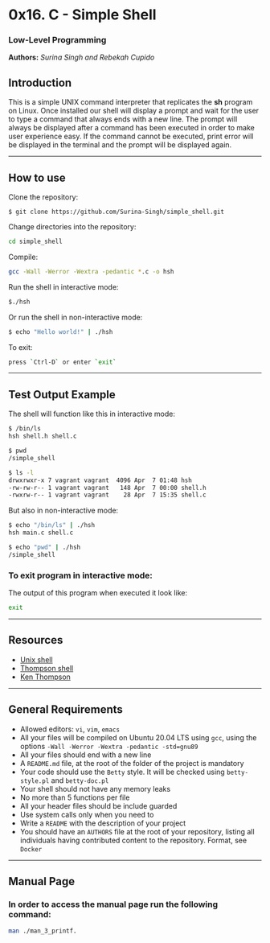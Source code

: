 # 0x16. C - Simple Shell

### Low-Level Programming

**Authors:** *Surina Singh and Rebekah Cupido*

## Introduction

This is a simple UNIX command interpreter that replicates the **sh** program on Linux. Once installed our shell will display a prompt and wait for the user to type a command that always ends with a new line. The prompt will always be displayed after a command has been executed in order to make user experience easy. If the command cannot be executed, print error will be displayed in the terminal and the prompt will be displayed again.

---

## How to use
Clone the repository:
```
$ git clone https://github.com/Surina-Singh/simple_shell.git
```
Change directories into the repository:
```sh
cd simple_shell
```
Compile:
```sh
gcc -Wall -Werror -Wextra -pedantic *.c -o hsh
```
Run the shell in interactive mode:
```sh
$./hsh
```
Or run the shell in non-interactive mode:
```sh
$ echo "Hello world!" | ./hsh
```
To exit:
```sh
press `Ctrl-D` or enter `exit`
```
---

## Test Output Example
The shell will function like this in interactive mode:
```sh
$ /bin/ls
hsh shell.h shell.c
```
```sh
$ pwd
/simple_shell
```
```sh
$ ls -l
drwxrwxr-x 7 vagrant vagrant  4096 Apr  7 01:48 hsh
-rw-rw-r-- 1 vagrant vagrant   148 Apr  7 00:00 shell.h
-rwxrw-r-- 1 vagrant vagrant    28 Apr  7 15:35 shell.c
```
But also in non-interactive mode:
```sh
$ echo "/bin/ls" | ./hsh
hsh main.c shell.c
```
```sh
$ echo "pwd" | ./hsh
/simple_shell
```
### To exit program in interactive mode:

The output of this program when executed it look like:
```sh
exit
```
---

## Resources

- [Unix shell](https://https://en.wikipedia.org/wiki/Unix_shell)
- [Thompson shell](https://https://en.wikipedia.org/wiki/Thompson_shell)
- [Ken Thompson](https://https://en.wikipedia.org/wiki/Ken_Thompson)

---

## General Requirements
* Allowed editors: `vi`, `vim`, `emacs`
* All your files will be compiled on Ubuntu 20.04 LTS using `gcc`, using the options `-Wall -Werror -Wextra -pedantic -std=gnu89`
* All your files should end with a new line
* A `README.md` file, at the root of the folder of the project is mandatory
* Your code should use the `Betty` style. It will be checked using `betty-style.pl` and `betty-doc.pl`
* Your shell should not have any memory leaks
* No more than 5 functions per file
* All your header files should be include guarded
* Use system calls only when you need to
* Write a `README` with the description of your project
* You should have an `AUTHORS` file at the root of your repository, listing all individuals having contributed content to the repository. Format, see `Docker`

---

## Manual Page
### In order to access the manual page run the following command:
```sh
man ./man_3_printf.
```
